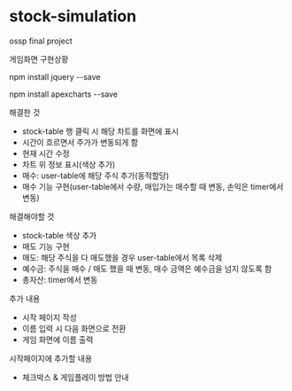# stock-simulation
ossp final project

게임화면 구현상황

npm install jquery --save

npm install apexcharts --save

해결한 것
- stock-table 행 클릭 시 해당 차트를 화면에 표시
- 시간이 흐르면서 주가가 변동되게 함
- 현재 시간 수정
- 차트 위 정보 표시(색상 추가)
- 매수: user-table에 해당 주식 추가(동적할당)
- 매수 기능 구현(user-table에서 수량, 매입가는 매수할 때 변동, 손익은 timer에서 변동)

해결해야할 것
- stock-table 색상 추가
- 매도 기능 구현
- 매도: 해당 주식을 다 매도했을 경우 user-table에서 목록 삭제
- 예수금: 주식을 매수 / 매도 했을 때 변동, 매수 금액은 예수금을 넘지 않도록 함
- 총자산: timer에서 변동

추가 내용
- 시작 페이지 작성
- 이름 입력 시 다음 화면으로 전환
- 게임 화면에 이름 출력

시작페이지에 추가할 내용
- 체크박스 & 게임플레이 방법 안내
